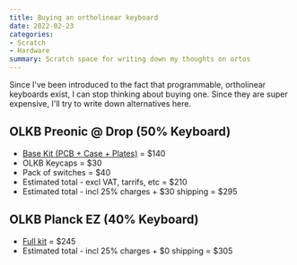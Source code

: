```yaml
---
title: Buying an ortholinear keyboard
date: 2022-02-23
categories:
- Scratch
- Hardware
summary: Scratch space for writing down my thoughts on ortos
---
```

Since I've been introduced to the fact that programmable, ortholinear keyboards exist, I can stop thinking about buying one.
Since they are super expensive, I'll try to write down alternatives here.

## OLKB Preonic @ Drop (50% Keyboard)
* [Base Kit (PCB + Case + Plates)](https://drop.com/buy/preonic-mechanical-keyboard) = $140
* OLKB Keycaps = $30
* Pack of switches = $40
* Estimated total - excl VAT, tarrifs, etc = $210
* Estimated total - incl 25% charges + $30 shipping = $295

## OLKB Planck EZ (40% Keyboard)
* [Full kit](https://www.zsa.io/planck/buy/) = $245
* Estimated total - incl 25% charges + $0 shipping = $305
